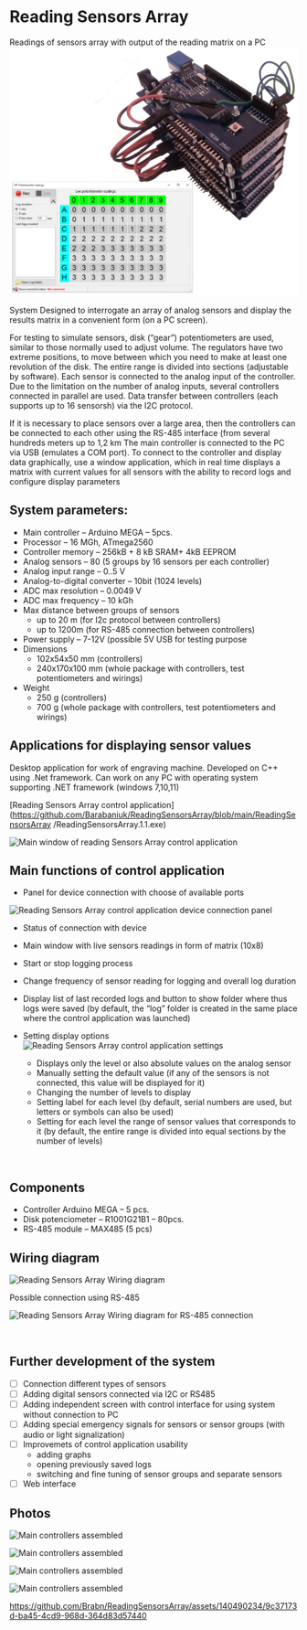 # Reading Sensors Array
Readings of sensors array with output of the reading matrix on a PC
![Device and control application general view](https://github.com/Brabn/ReadingSensorsArray/blob/main/Photo/ReadingSensorsArray.MainView.jpg)

System Designed to interrogate an array of analog sensors and display the results matrix in a convenient form (on a PC screen).

For testing to simulate sensors, disk (“gear”) potentiometers are used, similar to those normally used to adjust volume. The regulators have two extreme positions, to move between which you need to make at least one revolution of the disk. The entire range is divided into sections (adjustable by software). 
Each sensor is connected to the analog input of the controller. Due to the limitation on the number of analog inputs, several controllers connected in parallel are used. Data transfer between controllers (each supports up to 16 sensorsh) via the I2C protocol. 

If it is necessary to place sensors over a large area, then the controllers can be connected to each other using the RS-485 interface (from several hundreds meters up to 1,2 km 
The main controller is connected to the PC via USB (emulates a COM port).
To connect to the controller and display data graphically, use a window application, which in real time displays a matrix with current values for all sensors with the ability to record logs and configure display parameters
 

## System parameters:
* Main controller		– Arduino MEGA – 5pcs.
* Processor 			– 16 MGh, ATmega2560
* Controller memory		– 256kB + 8 kB SRAM+ 4kB EEPROM
* Analog sensors		– 80 (5 groups by 16 sensors per each controller)
* Analog input range		– 0..5 V
* Analog-to-digital converter	– 10bit (1024 levels)
* ADC max resolution		– 0.0049 V
* ADC max frequency		– 10 kGh
* Max distance between groups of sensors
    - up to 20 m (for I2c protocol between controllers)
    - up to 1200m (for RS-485 connection between controllers)
* Power supply – 7-12V (possible 5V USB for testing purpose
* Dimensions
    - 102x54x50 mm (controllers)
    - 240x170x100 mm (whole package with controllers, test potentiometers and wirings)
* Weight
    - 250 g (controllers)
    - 700 g  (whole package with controllers, test potentiometers and wirings)

## Applications for displaying sensor values
Desktop application for work of engraving machine. Developed on C++ using .Net framework. 
Can work on any PC with operating system supporting .NET framework (windows 7,10,11)

 [Reading Sensors Array control application](https://github.com/Barabaniuk/ReadingSensorsArray/blob/main/ReadingSensorsArray
/ReadingSensorsArray.1.1.exe)
 
 ![Main window of reading Sensors Array control application](https://github.com/Barabaniuk/ReadingSensorsArray/blob/main/Control_application/ReadingSensorsArray.Control_application_logging.png)
 
 
## Main functions of control application
* Panel for device connection with choose of available ports

 ![Reading Sensors Array control application device connection panel](https://github.com/Barabaniuk/ReadingSensorsArray/blob/main/Control_application/ReadingSensorsArray.Control_application_device_connection.png)
 
* Status of connection with device
* Main window with live sensors readings in form of matrix (10x8)
* Start or stop logging process
* Change frequency of sensor reading for logging and overall log duration 
* Display list of last recorded logs and button to show folder where thus logs were saved (by default, the “log” folder is created in the same place where the control application was launched)
* Setting display options
 ![Reading Sensors Array control application settings](https://github.com/Barabaniuk/ReadingSensorsArray/blob/main/Control_application/ReadingSensorsArray.Control_application_settings.png)

    - Displays only the level or also absolute values on the analog sensor
    - Manually setting the default value (if any of the sensors is not connected, this value will be displayed for it)
    - Changing the number of levels to display
    - Setting label for each level (by default, serial numbers are used, but letters or symbols can also be used)
    - Setting for each level the range of sensor values that corresponds to it (by default, the entire range is divided into equal sections by the number of levels)
 

 
## Components
* Controller Arduino MEGA 	– 5 pcs.
* Disk potenciometer		– R1001G21B1 – 80pcs.
* RS-485 module 		– MAX485 (5 pcs) 

## Wiring diagram
 
 ![Reading Sensors Array Wiring diagram](https://github.com/Barabaniuk/ReadingSensorsArray/blob/main/Wiring_diagram/ReadingSensorsArray.Wiring_diagram.png)
 
Possible connection using RS-485

 ![Reading Sensors Array Wiring diagram for RS-485 connection](https://github.com/Barabaniuk/ReadingSensorsArray/blob/main/Wiring_diagram/ReadingSensorsArray.Wiring_diagram_RS485.png)
 
 
## Further development of the system
 - [ ] Connection different types of sensors
 - [ ] Adding digital sensors connected via I2C or RS485
 - [ ] Adding independent screen with control interface for using system without connection to PC
 - [ ] Adding special emergency signals for sensors or sensor groups (with audio or light signalization)
 - [ ] Improvemets of control application usability 
    - adding graphs
    - opening previously saved logs 
    - switching and fine tuning of sensor groups and separate sensors
 - [ ] Web interface 

## Photos
 ![Main controllers assembled ](https://github.com/Barabaniuk/ReadingSensorsArray/blob/main/Photo/ReadingSensorsArray.MainControllers.jpg)

![Main controllers assembled ](https://github.com/Barabaniuk/ReadingSensorsArray/blob/main/Photo/ReadingSensorsArray.MainControllers2.jpg)

![Main controllers assembled ](https://github.com/Barabaniuk/ReadingSensorsArray/blob/main/Photo/ReadingSensorsArray.Assembled.jpg)

![Main controllers assembled ](https://github.com/Barabaniuk/ReadingSensorsArray/blob/main/Photo/ReadingSensorsArray.Testing_in_assembly.jpg)

https://github.com/Brabn/ReadingSensorsArray/assets/140490234/9c37173d-ba45-4cd9-968d-364d83d57440


  
  
